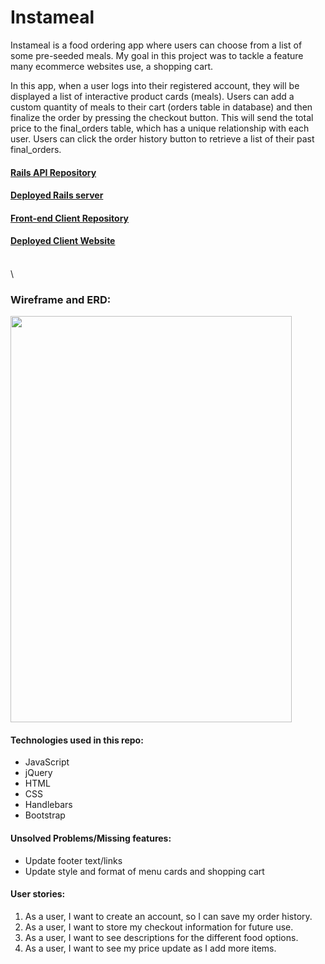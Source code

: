 # Instameal

Instameal is a food ordering app where users can choose from a list of some pre-seeded
meals. My goal in this project was to tackle a feature many ecommerce websites use,
a shopping cart.

In this app, when a user logs into their registered account, they will be displayed
a list of interactive product cards (meals). Users can add a custom quantity of
meals to their cart (orders table in database) and then finalize the order by
pressing the checkout button. This will send the total price to the final_orders
table, which has a unique relationship with each user. Users can click the
order history button to retrieve a list of their past final_orders.

#### [Rails API Repository](https://github.com/smd9788/instameal-API-client)
#### [Deployed Rails server](https://instameal-api-client.herokuapp.com/)
#### [Front-end Client Repository](https://github.com/smd9788/instameal-front-client)
#### [Deployed Client Website](https://smd9788.github.io/instameal-front-client/)
\
\
### Wireframe and ERD:

<img src="https://i.imgur.com/1nd97CV.jpg" width="450" height="650">

#### Technologies used in this repo:

- JavaScript
- jQuery
- HTML
- CSS
- Handlebars
- Bootstrap

#### Unsolved Problems/Missing features:

- Update footer text/links
- Update style and format of menu cards and shopping cart

#### User stories:

1. As a user, I want to create an account, so I can save my order history.
2. As a user, I want to store my checkout information for future use.
3. As a user, I want to see descriptions for the different food options.
4. As a user, I want to see my price update as I add more items.
